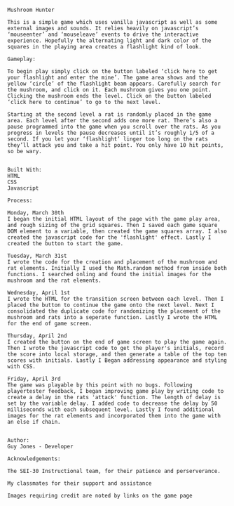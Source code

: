 
																		Mushroom Hunter
	
	This is a simple game which uses vanilla javascript as well as some external images and sounds. It relies heavily on javascript’s ‘mouseenter’ and ‘mouseleave’ events to drive the interactive experience. Hopefully the alternating light and dark color of the squares in the playing area creates a flashlight kind of look. 

	Gameplay:

	To begin play simply click on the button labeled ‘click here to get your flashlight and enter the mine’. The game area shows and the yellow ‘circle’ of the flashlight beam appears. Carefully search for the mushroom, and click on it. Each mushroom gives you one point. Clicking the mushroom ends the level. Click on the button labeled ‘click here to continue’ to go to the next level.

	Starting at the second level a rat is randomly placed in the game area. Each level after the second adds one more rat. There’s also a pause programmed into the game when you scroll over the rats. As you progress in levels the pause decreases until it’s roughly 1/5 of a second. If you let your ‘flashlight’ linger too long on the rats they’ll attack you and take a hit point. You only have 10 hit points, so be wary.


	Built With:
	HTML
	CSS
	Javascript

	Process:

	Monday, March 30th
	I began the initial HTML layout of the page with the game play area, and rough sizing of the grid squares. Then I saved each game square DOM element to a variable, then created the game squares array. I also created the javascript code for the 'flashlight' effect. Lastly I created the button to start the game.

	Tuesday, March 31st
	I wrote the code for the creation and placement of the mushroom and rat elements. Initially I used the Math.random method from inside both functions. I searched onling and found the initial images for the mushroom and the rat elements.  

	Wednesday, April 1st
	I wrote the HTML for the transition screen between each level. Then I placed the button to continue the game onto the next level. Next I consolidated the duplicate code for randomizing the placement of the mushroom and rats into a seperate function. Lastly I wrote the HTML for the end of game screen. 

	Thursday, April 2nd
	I created the button on the end of game screen to play the game again. Then I wrote the javascript code to get the player's initials, record the score into local storage, and then generate a table of the top ten scores with initials. Lastly I Began addressing appearance and styling with CSS.

	Friday, April 3rd
	The game was playable by this point with no bugs. Following playertester feedback, I began improving game play by writing code to create a delay in the rats 'attack' function. The length of delay is set by the variable delay. I added code to decrease the delay by 50 milliseconds with each subsequent level. Lastly I found additional images for the rat elements and incorporated them into the game with an else if chain. 


	Author:
	Guy Jones - Developer

	Acknowledgements:

	The SEI-30 Instructional team, for their patience and perserverance.

	My classmates for their support and assistance

	Images requiring credit are noted by links on the game page